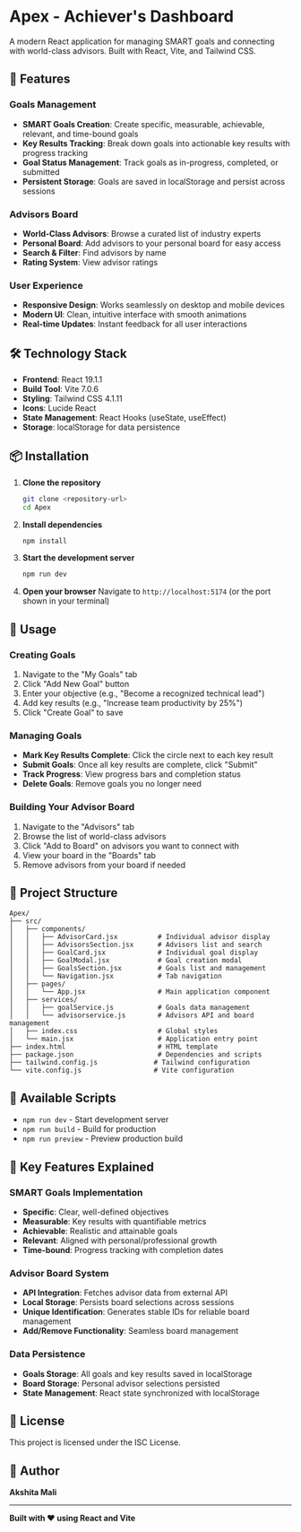 # Apex - Achiever's Dashboard

A modern React application for managing SMART goals and connecting with world-class advisors. Built with React, Vite, and Tailwind CSS.

## 🚀 Features

### Goals Management
- **SMART Goals Creation**: Create specific, measurable, achievable, relevant, and time-bound goals
- **Key Results Tracking**: Break down goals into actionable key results with progress tracking
- **Goal Status Management**: Track goals as in-progress, completed, or submitted
- **Persistent Storage**: Goals are saved in localStorage and persist across sessions

### Advisors Board
- **World-Class Advisors**: Browse a curated list of industry experts
- **Personal Board**: Add advisors to your personal board for easy access
- **Search & Filter**: Find advisors by name
- **Rating System**: View advisor ratings 

### User Experience
- **Responsive Design**: Works seamlessly on desktop and mobile devices
- **Modern UI**: Clean, intuitive interface with smooth animations
- **Real-time Updates**: Instant feedback for all user interactions

## 🛠️ Technology Stack

- **Frontend**: React 19.1.1
- **Build Tool**: Vite 7.0.6
- **Styling**: Tailwind CSS 4.1.11
- **Icons**: Lucide React
- **State Management**: React Hooks (useState, useEffect)
- **Storage**: localStorage for data persistence

## 📦 Installation

1. **Clone the repository**
   ```bash
   git clone <repository-url>
   cd Apex
   ```

2. **Install dependencies**
   ```bash
   npm install
   ```

3. **Start the development server**
   ```bash
   npm run dev
   ```

4. **Open your browser**
   Navigate to `http://localhost:5174` (or the port shown in your terminal)

## 🎯 Usage

### Creating Goals
1. Navigate to the "My Goals" tab
2. Click "Add New Goal" button
3. Enter your objective (e.g., "Become a recognized technical lead")
4. Add key results (e.g., "Increase team productivity by 25%")
5. Click "Create Goal" to save

### Managing Goals
- **Mark Key Results Complete**: Click the circle next to each key result
- **Submit Goals**: Once all key results are complete, click "Submit"
- **Track Progress**: View progress bars and completion status
- **Delete Goals**: Remove goals you no longer need

### Building Your Advisor Board
1. Navigate to the "Advisors" tab
2. Browse the list of world-class advisors
3. Click "Add to Board" on advisors you want to connect with
4. View your board in the "Boards" tab
5. Remove advisors from your board if needed

## 📁 Project Structure

```
Apex/
├── src/
│   ├── components/
│   │   ├── AdvisorCard.jsx          # Individual advisor display
│   │   ├── AdvisorsSection.jsx      # Advisors list and search
│   │   ├── GoalCard.jsx             # Individual goal display
│   │   ├── GoalModal.jsx            # Goal creation modal
│   │   ├── GoalsSection.jsx         # Goals list and management
│   │   └── Navigation.jsx           # Tab navigation
│   ├── pages/
│   │   └── App.jsx                  # Main application component
│   ├── services/
│   │   ├── goalService.js           # Goals data management
│   │   └── advisorservice.js        # Advisors API and board management
│   ├── index.css                    # Global styles
│   └── main.jsx                     # Application entry point
├── index.html                       # HTML template
├── package.json                     # Dependencies and scripts
├── tailwind.config.js              # Tailwind configuration
└── vite.config.js                  # Vite configuration
```

## 🔧 Available Scripts

- `npm run dev` - Start development server
- `npm run build` - Build for production
- `npm run preview` - Preview production build

## 🎨 Key Features Explained

### SMART Goals Implementation
- **Specific**: Clear, well-defined objectives
- **Measurable**: Key results with quantifiable metrics
- **Achievable**: Realistic and attainable goals
- **Relevant**: Aligned with personal/professional growth
- **Time-bound**: Progress tracking with completion dates

### Advisor Board System
- **API Integration**: Fetches advisor data from external API
- **Local Storage**: Persists board selections across sessions
- **Unique Identification**: Generates stable IDs for reliable board management
- **Add/Remove Functionality**: Seamless board management

### Data Persistence
- **Goals Storage**: All goals and key results saved in localStorage
- **Board Storage**: Personal advisor selections persisted
- **State Management**: React state synchronized with localStorage



## 📝 License

This project is licensed under the ISC License.

## 👤 Author

**Akshita Mali**

---

**Built with ❤️ using React and Vite**
